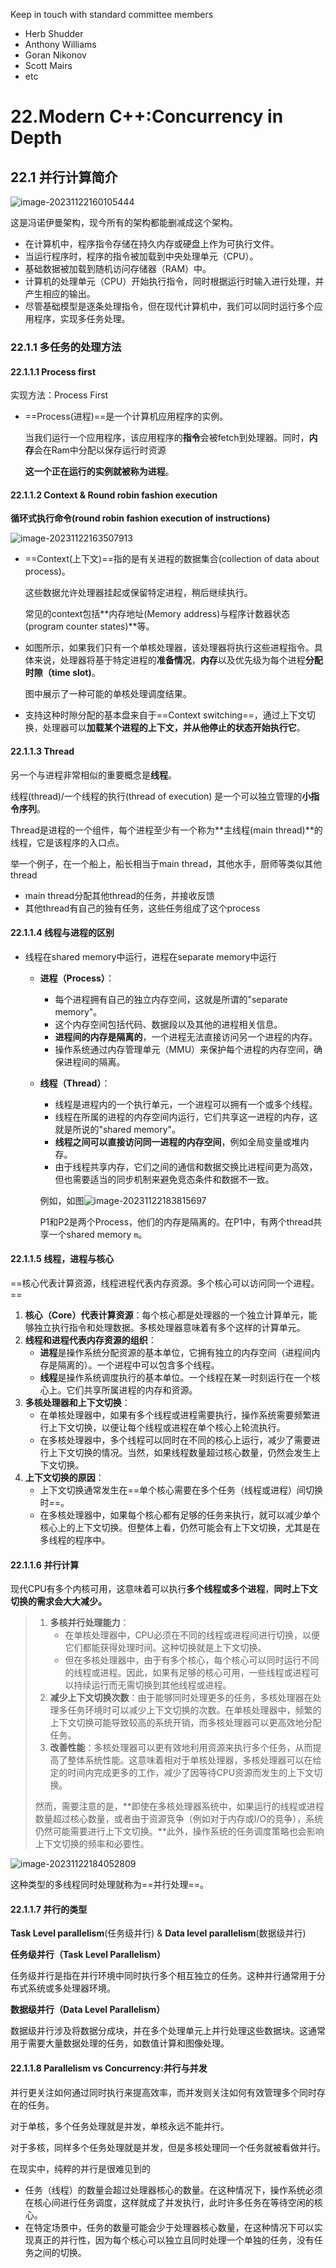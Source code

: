 Keep in touch with standard committee members 

* Herb Shudder
* Anthony Williams
* Goran Nikonov
* Scott Mairs
* etc



# 22.Modern C++:Concurrency in Depth

## 22.1 并行计算简介

![image-20231122160105444](./assets/image-20231122160105444.png)

这是冯诺伊曼架构，现今所有的架构都能删减成这个架构。

- 在计算机中，程序指令存储在持久内存或硬盘上作为可执行文件。
- 当运行程序时，程序的指令被加载到中央处理单元（CPU）。
- 基础数据被加载到随机访问存储器（RAM）中。
- 计算机的处理单元（CPU）开始执行指令，同时根据运行时输入进行处理，并产生相应的输出。
- 尽管基础模型是逐条处理指令，但在现代计算机中，我们可以同时运行多个应用程序，实现多任务处理。





### 22.1.1 多任务的处理方法

#### 22.1.1.1 Process first

实现方法：Process First

- ==Process(进程)==是一个计算机应用程序的实例。

  当我们运行一个应用程序，该应用程序的**指令**会被fetch到处理器。同时，**内存**会在Ram中分配以保存运行时资源

  **这一个正在运行的实例就被称为进程**。

#### 22.1.1.2 Context & Round robin fashion execution

**循环式执行命令(round robin fashion execution of instructions)**

![image-20231122163507913](./assets/image-20231122163507913.png)

- ==Context(上下文)==指的是有关进程的数据集合(collection of data about process)。

  这些数据允许处理器挂起或保留特定进程，稍后继续执行。

  常见的context包括**内存地址(Memory address)与程序计数器状态(program counter states)**等。

- 如图所示，如果我们只有一个单核处理器，该处理器将执行这些进程指令。具体来说，处理器将基于特定进程的**准备情况**，**内存**以及优先级为每个进程**分配时隙（time slot)**。

  图中展示了一种可能的单核处理调度结果。

- 支持这种时隙分配的基本盘来自于==Context switching==，通过上下文切换，处理器可以**加载某个进程的上下文，并从他停止的状态开始执行它**。



#### 22.1.1.3 Thread

另一个与进程非常相似的重要概念是**线程**。

线程(thread)/一个线程的执行(thread of execution) 是一个可以独立管理的**小指令序列**。

Thread是进程的一个组件，每个进程至少有一个称为**主线程(main thread)**的线程，它是该程序的入口点。



举一个例子，在一个船上，船长相当于main thread，其他水手，厨师等类似其他thread

* main thread分配其他thread的任务，并接收反馈
* 其他thread有自己的独有任务，这些任务组成了这个process



#### 22.1.1.4 线程与进程的区别

* 线程在shared memory中运行，进程在separate memory中运行

  * **进程（Process）**：

    - 每个进程拥有自己的独立内存空间，这就是所谓的"separate memory"。
    - 这个内存空间包括代码、数据段以及其他的进程相关信息。
    - **进程间的内存是隔离的**，一个进程无法直接访问另一个进程的内存。
    - 操作系统通过内存管理单元（MMU）来保护每个进程的内存空间，确保进程间的隔离。

  * **线程（Thread）**：

    - 线程是进程内的一个执行单元，一个进程可以拥有一个或多个线程。
    - 线程在所属的进程的内存空间内运行，它们共享这一进程的内存，这就是所说的"shared memory"。
    - **线程之间可以直接访问同一进程的内存空间**，例如全局变量或堆内存。
    - 由于线程共享内存，它们之间的通信和数据交换比进程间更为高效，但也需要适当的同步机制来避免竞态条件和数据不一致。

    例如，如图![image-20231122183815697](./assets/image-20231122183815697.png)

    P1和P2是两个Process，他们的内存是隔离的。在P1中，有两个thread共享一个shared memory `m`。



#### 22.1.1.5 线程，进程与核心

==核心代表计算资源，线程进程代表内存资源。多个核心可以访问同一个进程。==

1. **核心（Core）代表计算资源**：每个核心都是处理器的一个独立计算单元，能够独立执行指令和处理数据。多核处理器意味着有多个这样的计算单元。
2. **线程和进程代表内存资源的组织**：
   - **进程**是操作系统分配资源的基本单位，它拥有独立的内存空间（进程间内存是隔离的）。一个进程中可以包含多个线程。
   - **线程**是操作系统调度执行的基本单位。一个线程在某一时刻运行在一个核心上。它们共享所属进程的内存和资源。
3. **多核处理器和上下文切换**：
   - 在单核处理器中，如果有多个线程或进程需要执行，操作系统需要频繁进行上下文切换，以便让每个线程或进程在单个核心上轮流执行。
   - 在多核处理器中，多个线程可以同时在不同的核心上运行，减少了需要进行上下文切换的情况。当然，如果线程数量超过核心数量，仍然会发生上下文切换。
4. **上下文切换的原因**：
   - 上下文切换通常发生在==单个核心需要在多个任务（线程或进程）间切换时==。
   - 在多核处理器中，如果每个核心都有足够的任务来执行，就可以减少单个核心上的上下文切换。但整体上看，仍然可能会有上下文切换，尤其是在多线程的程序中。







#### 22.1.1.6 并行计算

现代CPU有多个内核可用，这意味着可以执行**多个线程或多个进程**，**同时上下文切换的需求会大大减少。**

> 1. **多核并行处理能力**：
>    * 在单核处理器中，CPU必须在不同的线程或进程间进行切换，以便它们都能获得处理时间。这种切换就是上下文切换。
>    * 但在多核处理器中，由于有多个核心，每个核心可以同时运行不同的线程或进程。因此，如果有足够的核心可用，一些线程或进程可以持续运行而无需切换到其他线程或进程。
> 2. **减少上下文切换次数**：由于能够同时处理更多的任务，多核处理器在处理多任务环境时可以减少上下文切换的次数。在单核处理器中，频繁的上下文切换可能导致较高的系统开销，而多核处理器可以更高效地分配任务。
> 3. **改善性能**：多核处理器可以更有效地利用资源来执行多个任务，从而提高了整体系统性能。这意味着相对于单核处理器，多核处理器可以在给定的时间内完成更多的工作，减少了因等待CPU资源而发生的上下文切换。
>
> 然而，需要注意的是，**即使在多核处理器系统中，如果运行的线程或进程数量超过核心数量，或者由于资源竞争（例如对于内存或I/O的竞争），系统仍然可能需要进行上下文切换。**此外，操作系统的任务调度策略也会影响上下文切换的频率和必要性。



![image-20231122184052809](./assets/image-20231122184052809.png)

这种类型的多线程同时处理就称为==并行处理==。







#### 22.1.1.7 并行的类型

**Task Level parallelism**(任务级并行) & **Data level parallelism**(数据级并行)

**任务级并行（Task Level Parallelism）**

任务级并行是指在并行环境中同时执行多个相互独立的任务。这种并行通常用于分布式系统或多处理器环境。

**数据级并行（Data Level Parallelism）**

数据级并行涉及将数据分成块，并在多个处理单元上并行处理这些数据块。这通常用于需要大量数据处理的任务，如数值计算和图像处理。







#### 22.1.1.8 Parallelism vs Concurrency:并行与并发

并行更关注如何通过同时执行来提高效率，而并发则关注如何有效管理多个同时存在的任务。

对于单核，多个任务处理就是并发，单核永远不能并行。

对于多核，同样多个任务处理就是并发，但是多核处理同一个任务就被看做并行。



在现实中，纯粹的并行是很难见到的

* 任务（线程）的数量会超过处理器核心的数量。在这种情况下，操作系统必须在核心间进行任务调度，这样就成了并发执行，此时许多任务在等待空闲的核心。
* 在特定场景中，任务的数量可能会少于处理器核心数量，在这种情况下可以实现真正的并行性，因为每个核心可以独立且同时处理一个单独的任务，没有任务之间的切换。